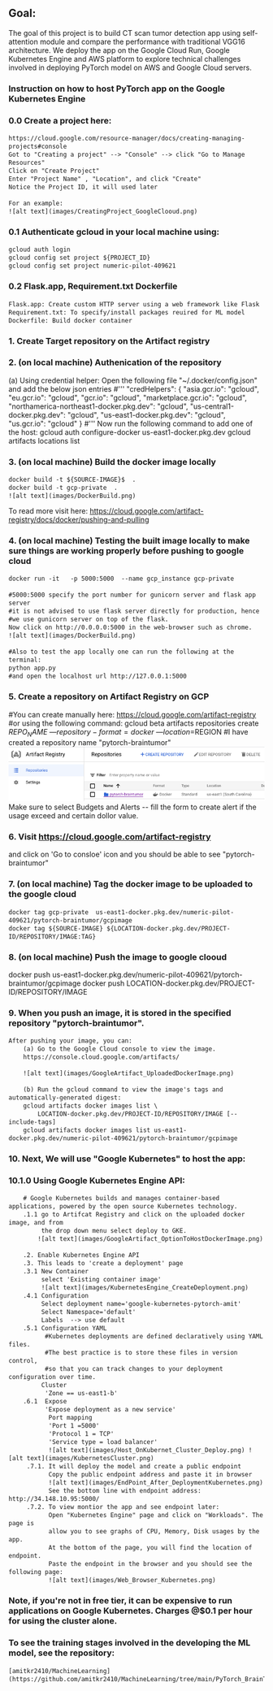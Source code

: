 ## Goal:
The goal of this project is to build CT scan tumor detection app using self-attention module and compare the performance with traditional VGG16 architecture. We deploy the app on the Google Cloud Run, Google Kubernetes Engine and AWS platform to explore technical challenges involved in deploying PyTorch model on AWS and Google Cloud servers.


### Instruction on how to host PyTorch app on the Google Kubernetes Engine

### 0.0 Create a project here:
    https://cloud.google.com/resource-manager/docs/creating-managing-projects#console
    Got to "Creating a project" --> "Console" --> click "Go to Manage Resources"
    Click on "Create Project"
    Enter "Project Name" , "Location", and click "Create"
    Notice the Project ID, it will used later

    For an example:
    ![alt text](images/CreatingProject_GoogleClooud.png)
    
### 0.1 Authenticate gcloud in your local machine using:
    gcloud auth login
    gcloud config set project ${PROJECT_ID}
    gcloud config set project numeric-pilot-409621

### 0.2 Flask.app, Requirement.txt Dockerfile
    Flask.app: Create custom HTTP server using a web framework like Flask
    Requirement.txt: To specify/install packages reuired for ML model
    Dockerfile: Build docker container

### 1. Create Target repository on the Artifact registry
### 2. (on local machine) Authenication of the repository
   (a) Using credential helper:
       Open the following file "~/.docker/config.json"
       and add the below json entries
       #'''
       "credHelpers": {
        "asia.gcr.io": "gcloud",
        "eu.gcr.io": "gcloud",
         "gcr.io": "gcloud",
        "marketplace.gcr.io": "gcloud",
         "northamerica-northeast1-docker.pkg.dev": "gcloud",
         "us-central1-docker.pkg.dev": "gcloud",
         "us-east1-docker.pkg.dev": "gcloud",
         "us.gcr.io": "gcloud"
         }
       #'''
    Now run the following command to add one of the host:
    gcloud auth configure-docker us-east1-docker.pkg.dev
    gcloud artifacts locations list

### 3. (on local machine) Build the docker image locally
    docker build -t ${SOURCE-IMAGE}$  .
    docker build -t gcp-private  .
    ![alt text](images/DockerBuild.png)

To read more visit here: https://cloud.google.com/artifact-registry/docs/docker/pushing-and-pulling
    
### 4. (on local machine) Testing the built image locally to make sure things are working properly before pushing to google cloud
    docker run -it   -p 5000:5000  --name gcp_instance gcp-private
    
    #5000:5000 specify the port number for gunicorn server and flask app server
    #it is not advised to use flask server directly for production, hence
    #we use gunicorn server on top of the flask.
    Now click on http://0.0.0.0:5000 in the web-browser such as chrome.
    ![alt text](images/DockerBuild.png)

    #Also to test the app locally one can run the following at the terminal:
    python app.py 
    #and open the localhost url http://127.0.0.1:5000 

### 5. Create a repository on Artifact Registry on GCP
   #You can create manually here:
     https://cloud.google.com/artifact-registry
   #or using the following command:
   gcloud beta artifacts repositories create $REPO_NAME \
   — repository-format=docker \
   — location=$REGION
   #I have created a repository name "pytorch-braintumor"
    ![alt text](images/GoogleArtifact_RepositoryDocker.png)
    Make sure to select Budgets and Alerts -- fill the form to create alert if the usage exceed and certain dollor value.

### 6. Visit https://cloud.google.com/artifact-registry
   and click on 'Go to consloe' icon and you should be able to see "pytorch-braintumor"

### 7. (on local machine) Tag the docker image to be uploaded to the google cloud
    docker tag gcp-private  us-east1-docker.pkg.dev/numeric-pilot-409621/pytorch-braintumor/gcpimage
    docker tag ${SOURCE-IMAGE} ${LOCATION-docker.pkg.dev/PROJECT-ID/REPOSITORY/IMAGE:TAG}

### 8. (on local machine) Push the image to google clooud
   docker push us-east1-docker.pkg.dev/numeric-pilot-409621/pytorch-braintumor/gcpimage
   docker push LOCATION-docker.pkg.dev/PROJECT-ID/REPOSITORY/IMAGE

### 9. When you push an image, it is stored in the specified repository "pytorch-braintumor".
    After pushing your image, you can:
        (a) Go to the Google Cloud console to view the image.
        https://console.cloud.google.com/artifacts/
        
        ![alt text](images/GoogleArtifact_UploadedDockerImage.png)

        (b) Run the gcloud command to view the image's tags and automatically-generated digest:
        gcloud artifacts docker images list \
            LOCATION-docker.pkg.dev/PROJECT-ID/REPOSITORY/IMAGE [--include-tags]   
        gcloud artifacts docker images list us-east1-docker.pkg.dev/numeric-pilot-409621/pytorch-braintumor/gcpimage

### 10. Next, We will use "Google Kubernetes" to host the app:
###  10.1.0  Using Google Kubernetes Engine API:
        # Google Kubernetes builds and manages container-based applications, powered by the open source Kubernetes technology.
        .1.1 go to Artifcat Registry and click on the uploaded docker image, and from
             the drop down menu select deploy to GKE.
            ![alt text](images/GoogleArtifact_OptionToHostDockerImage.png)

        .2. Enable Kubernetes Engine API
        .3. This leads to 'create a deployment' page
        .3.1 New Container   
             select 'Existing container image'
             ![alt text](images/KubernetesEngine_CreateDeployment.png)
        .4.1 Configuration
             Select deployment name='google-kubernetes-pytorch-amit'
             Select Namespace='default'
             Labels  --> use default
        .5.1 Configuration YAML
              #Kubernetes deployments are defined declaratively using YAML files. 
              #The best practice is to store these files in version control, 
              #so that you can track changes to your deployment configuration over time.      
             Cluster
              'Zone == us-east1-b'  
        .6.1  Expose
              'Expose deployment as a new service'  
               Port mapping
               'Port 1 =5000'
               'Protocol 1 = TCP'
               'Service type = load balancer'
               ![alt text](images/Host_OnKubernet_Cluster_Deploy.png) ![alt text](images/KubernetesCluster.png)
         .7.1. It will deploy the model and create a public endpoint
               Copy the public endpoint address and paste it in browser
               ![alt text](images/EndPoint_After_DeploymentKubernetes.png)
               See the bottom line with endpoint address: http://34.148.10.95:5000/  
         .7.2. To view montior the app and see endpoint later:
               Open "Kubernetes Engine" page and click on "Workloads". The page is 
               allow you to see graphs of CPU, Memory, Disk usages by the app. 
               At the bottom of the page, you will find the location of endpoint.
               Paste the endpoint in the browser and you should see the following page:
               ![alt text](images/Web_Browser_Kubernetes.png)             

### Note, if you're not in free tier, it can be expensive to run applications on Google Kubernetes. Charges @$0.1 per hour for using the cluster alone. 
### To see the training stages involved in the developing the ML model, see the repository:
    [amitkr2410/MachineLearning](https://github.com/amitkr2410/MachineLearning/tree/main/PyTorch_BrainTumor)

    